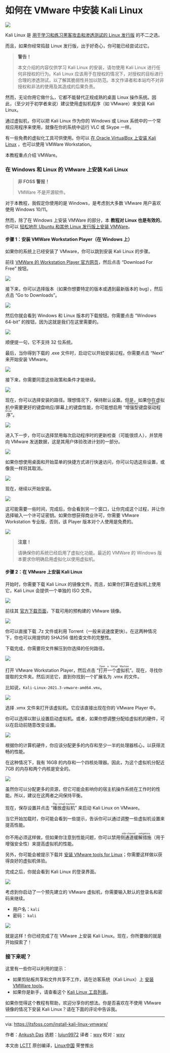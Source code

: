 [#]: subject: "How to Install Kali Linux in VMware"
[#]: via: "https://itsfoss.com/install-kali-linux-vmware/"
[#]: author: "Ankush Das https://itsfoss.com/author/ankush/"
[#]: collector: "lujun9972"
[#]: translator: "wxy"
[#]: reviewer: "wxy"
[#]: publisher: " "
[#]: url: " "

如何在 VMware 中安装 Kali Linux
======

![](https://img.linux.net.cn/data/attachment/album/202109/21/144206sjhgutyjgtu6m22z.jpg)

Kali Linux 是 [用于学习和练习黑客攻击和渗透测试的 Linux 发行版][1] 的不二之选。

而且，如果你经常捣鼓 Linux 发行版，出于好奇心，你可能已经尝试过它。

> **警告！**
> 
> 本文介绍的内容仅供学习 Kali Linux 的安装，请勿使用 Kali Linux 进行任何非授权的行为。Kali Linux 应该用于在授权的情况下，对授权的目标进行合理的渗透测试，以了解其脆弱性并加以防范。本文作译者和本站均不对非授权和非法的使用及其造成的后果负责。

然而，无论你用它做什么，它都不能替代正规成熟的桌面 Linux 操作系统。因此，（至少对于初学者来说）建议使用虚拟机程序（如 VMware）来安装 Kali Linux。

通过虚拟机，你可以把 Kali Linux 作为你的 Windows 或 Linux 系统中的一个常规应用程序来使用，就像在你的系统中运行 VLC 或 Skype 一样。

有一些免费的虚拟化工具可供使用。你可以 [在 Oracle VirtualBox 上安装 Kali Linux][2] ，也可以使用 VMWare Workstation。

本教程重点介绍 VMWare。

### 在 Windows 和 Linux 的 VMware 上安装 Kali Linux

> **非 FOSS 警报！**
>
> VMWare 不是开源软件。

对于本教程，我假定你使用的是 Windows，是考虑到大多数 VMware 用户喜欢使用 Windows 10/11。

然而，除了在 Windows 上安装 VMWare 的部分，本 **教程对 Linux 也是有效的**。你可以 [轻松地在 Ubuntu 和其他 Linux 发行版上安装 VMWare][3]。

#### 步骤 1：安装 VMWare Workstation Player（在 Windows 上）

如果你的系统上已经安装了 VMware，你可以跳到安装 Kali Linux 的步骤。

前往 [VMWare 的 Workstation Player 官方网页][4]，然后点击 “Download For Free” 按钮。

![][5]

接下来，你可以选择版本（如果你想要特定的版本或遇到最新版本的 bug），然后点击 “Go to Downloads”。

![][6]

然后你就会看到 Windows 和 Linux 版本的下载按钮。你需要点击 “Windows 64-bit” 的按钮，因为这就是我们在这里需要的。

![][7]

顺便提一句，它不支持 32 位系统。

最后，当你得到下载的 .exe 文件时，启动它以开始安装过程。你需要点击 “Next” 来开始安装 VMware。

![][8]

接下来，你需要同意这些政策和条件才能继续。

![][9]

现在，你可以选择安装的路径。理想情况下，保持默认设置。但是，如果你在虚拟机中需要更好的键盘响应/屏幕上的键盘性能，你可能想启用 “<ruby>增强型键盘驱动程序<rt>Enhanced Keyboard Driver</rt></ruby>”。

![][10]

进入下一步，你可以选择禁用每次启动程序时的更新检查（可能很烦人），并禁用向 VMware 发送数据，这是其用户体验改进计划的一部分。

![][11]

如果你想使用桌面和开始菜单的快捷方式进行快速访问，你可以勾选这些设置，或像我一样将其取消。

![][12]

现在，继续以开始安装。

![][13]

这可能需要一些时间，完成后，你会看到另一个窗口，让你完成这个过程，并让你选择输入一个许可证密钥。如果你想获得商业许可，你需要 VMware Workstation 专业版，否则，该 Player 版本对个人使用是免费的。

![][14]

> **注意！**
>
> 请确保你的系统已经启用了虚拟化功能。最近的 VMWare 的 Windows 版本要求你明确启用虚拟化以使用虚拟机。

#### 步骤 2：在 VMware 上安装 Kali Linux

开始时，你需要下载 Kali Linux 的镜像文件。而且，如果你打算在虚拟机上使用它，Kali Linux 会提供一个单独的 ISO 文件。

![][15]

前往其 [官方下载页面][16]，下载可用的预构建的 VMware 镜像。

![][17]

你可以直接下载 .7z 文件或利用 Torrent（一般来说速度更快）。在这两种情况下，你也可以用提供的 SHA256 值检查文件的完整性。

下载完成，你需要将文件解压到你选择的任何路径。

![][18]

打开 VMware Workstation Player，然后点击 “<ruby>打开一个虚拟机<rt>Open a Virtual Machine</rt></ruby>”。现在，寻找你提取的文件夹。然后浏览它，直到你找到一个扩展名为 .vmx 的文件。

比如说，`Kali-Linux-2021.3-vmware-amd64.vmx`。

![][19]

选择 .vmx 文件来打开该虚拟机。它应该直接出现在你的 VMware Player 中。

你可以选择以默认设置启动虚拟机。或者，如果你想调整分配给虚拟机的硬件，可以在启动前随意改变设置。

![][20]

根据你的计算机硬件，你应该分配更多的内存和至少一半的处理器核心，以获得流畅的性能。

在这种情况下，我有 16GB 的内存和一个四核处理器。因此，为这个虚拟机分配近 7GB 的内存和两个内核是安全的。

![][21]

虽然你可以分配更多的资源，但它可能会影响你的宿主机操作系统在工作时的性能。所以，建议在这两者之间保持平衡。

现在，保存设置并点击 “<ruby>播放虚拟机<rt>Play virtual machine</rt></ruby>” 来启动 Kali Linux on VMware。

当它开始加载时，你可能会看到一些提示，告诉你可以通过调整一些虚拟机设置来提高性能。

你不用必须这样做，但如果你注意到性能问题，你可以禁用<ruby>侧通道缓解措施<rt>side-channel mitigations</rt></ruby>（用于增强安全性）来提高虚拟机的性能。

另外，你可能会被提示下载并 [安装 VMware tools for Linux][22]；你需要这样做以获得良好的虚拟机体验。

完成之后，你就会看到 Kali Linux 的登录界面。

![][23]

考虑到你启动了一个预先建立的 VMware 虚拟机，你需要输入默认的登录名和密码来继续。

- 用户名：`kali`
- 密码： `kali`

![][24]

就是这样！你已经完成了在 VMware 上安装 Kali Linux。现在，你所要做的就是开始探索了！

### 接下来呢？

这里有一些你可以利用的提示：

  * 如果剪贴板共享和文件共享不工作，请在访客系统（Kali Linux）上 [安装 VMWare tools][22]。
  * 如果你是新手，请查看这个 [Kali Linux 工具列表][25]。

如果你觉得这个教程有帮助，欢迎分享你的想法。你是否喜欢在不使用 VMware 镜像的情况下安装 Kali Linux？请在下面的评论中告诉我。

--------------------------------------------------------------------------------

via: https://itsfoss.com/install-kali-linux-vmware/

作者：[Ankush Das][a]
选题：[lujun9972][b]
译者：[wxy](https://github.com/wxy)
校对：[wxy](https://github.com/wxy)

本文由 [LCTT](https://github.com/LCTT/TranslateProject) 原创编译，[Linux中国](https://linux.cn/) 荣誉推出

[a]: https://itsfoss.com/author/ankush/
[b]: https://github.com/lujun9972
[1]: https://itsfoss.com/linux-hacking-penetration-testing/
[2]: https://itsfoss.com/install-kali-linux-virtualbox/
[3]: https://itsfoss.com/install-vmware-player-ubuntu-1310/
[4]: https://www.vmware.com/products/workstation-player.html
[5]: https://i2.wp.com/itsfoss.com/wp-content/uploads/2021/09/vmware-player-download.png?resize=732%2C486&ssl=1
[6]: https://i1.wp.com/itsfoss.com/wp-content/uploads/2021/09/vmware-player-download-1.png?resize=800%2C292&ssl=1
[7]: https://i0.wp.com/itsfoss.com/wp-content/uploads/2021/09/vmware-player-download-final.png?resize=800%2C212&ssl=1
[8]: https://i1.wp.com/itsfoss.com/wp-content/uploads/2021/09/vmware-setup-1.png?resize=692%2C465&ssl=1
[9]: https://i2.wp.com/itsfoss.com/wp-content/uploads/2021/09/vmware-setup-license.png?resize=629%2C443&ssl=1
[10]: https://i2.wp.com/itsfoss.com/wp-content/uploads/2021/09/vmware-setup-2.png?resize=638%2C440&ssl=1
[11]: https://i0.wp.com/itsfoss.com/wp-content/uploads/2021/09/vmware-workstation-tracking.png?resize=618%2C473&ssl=1
[12]: https://i2.wp.com/itsfoss.com/wp-content/uploads/2021/09/vmware-workstation-shortcuts.png?resize=595%2C445&ssl=1
[13]: https://i0.wp.com/itsfoss.com/wp-content/uploads/2021/09/vmware-player-install.png?resize=620%2C474&ssl=1
[14]: https://i2.wp.com/itsfoss.com/wp-content/uploads/2021/09/vmware-player-installed.png?resize=589%2C441&ssl=1
[15]: https://i0.wp.com/itsfoss.com/wp-content/uploads/2021/09/vmware-image-kali.png?resize=800%2C488&ssl=1
[16]: https://www.kali.org/get-kali/
[17]: https://i2.wp.com/itsfoss.com/wp-content/uploads/2021/09/vmware-kali-linux-image-download.png?resize=800%2C764&ssl=1
[18]: https://i2.wp.com/itsfoss.com/wp-content/uploads/2021/09/extract-vmware-image.png?resize=617%2C359&ssl=1
[19]: https://i2.wp.com/itsfoss.com/wp-content/uploads/2021/09/vmware-kali-linux-image-folder.png?resize=800%2C498&ssl=1
[20]: https://i0.wp.com/itsfoss.com/wp-content/uploads/2021/09/virtual-machine-settings-kali.png?resize=800%2C652&ssl=1
[21]: https://i1.wp.com/itsfoss.com/wp-content/uploads/2021/09/kali-vm-settings.png?resize=800%2C329&ssl=1
[22]: https://itsfoss.com/install-vmware-tools-linux/
[23]: https://i0.wp.com/itsfoss.com/wp-content/uploads/2021/09/kali-linux-vm-login.png?resize=800%2C540&ssl=1
[24]: https://i1.wp.com/itsfoss.com/wp-content/uploads/2021/09/vmware-kali-linux.png?resize=800%2C537&ssl=1
[25]: https://itsfoss.com/best-kali-linux-tools/
